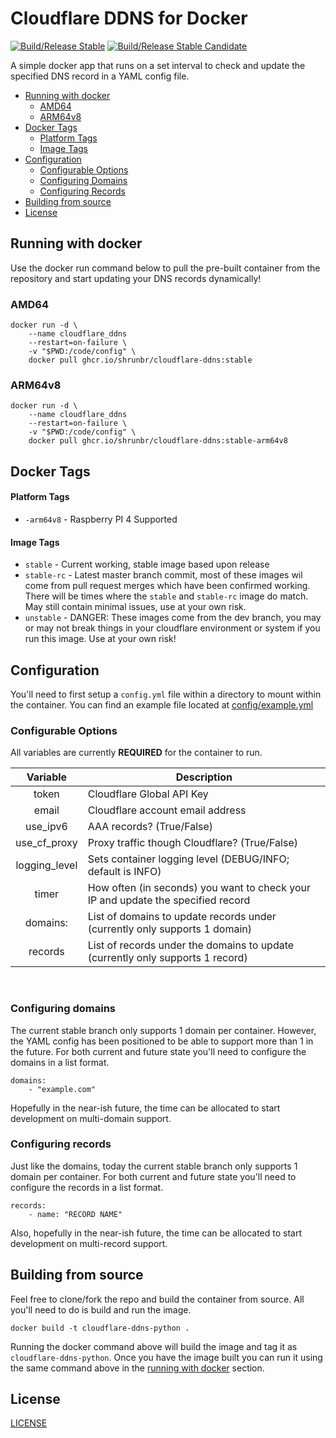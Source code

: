 # Cloudflare DDNS for Docker

[![Build/Release Stable](https://github.com/shrunbr/cloudflare-ddns/actions/workflows/stable.yml/badge.svg)](https://github.com/shrunbr/cloudflare-ddns/actions/workflows/stable.yml) [![Build/Release Stable Candidate](https://github.com/shrunbr/cloudflare-ddns/actions/workflows/stable-rc.yml/badge.svg)](https://github.com/shrunbr/cloudflare-ddns/actions/workflows/stable-rc.yml)

A simple docker app that runs on a set interval to check and update the specified DNS record in a YAML config file.

* [Running with docker](#running-with-docker)
	* [AMD64](#amd64)
	* [ARM64v8](#arm64v8)
* [Docker Tags](#docker-tags)
	* [Platform Tags](#platform-tags)
	* [Image Tags](#image-tags)
* [Configuration](#configuration)
	* [Configurable Options](#configurable-options)
	* [Configuring Domains](#configuring-domains)
	* [Configuring Records](#configuring-records)
* [Building from source](#building-from-source)
* [License](#license)


## Running with docker

Use the docker run command below to pull the pre-built container from the repository and start updating your DNS records dynamically!

### AMD64
```
docker run -d \
	--name cloudflare_ddns
	--restart=on-failure \
	-v "$PWD:/code/config" \
	docker pull ghcr.io/shrunbr/cloudflare-ddns:stable
```

### ARM64v8
```
docker run -d \
	--name cloudflare_ddns
	--restart=on-failure \
	-v "$PWD:/code/config" \
	docker pull ghcr.io/shrunbr/cloudflare-ddns:stable-arm64v8
```

## Docker Tags

#### **Platform Tags**

* `-arm64v8` - Raspberry PI 4 Supported

#### **Image Tags**

* `stable` - Current working, stable image based upon release
* `stable-rc` - Latest master branch commit, most of these images wil come from pull request merges which have been confirmed working. There will be times where the `stable` and `stable-rc` image do match. May still contain minimal issues, use at your own risk.
* `unstable` - DANGER: These images come from the dev branch, you may or may not break things in your cloudflare environment or system if you run this image. Use at your own risk!

## Configuration

You'll need to first setup a `config.yml` file within a directory to mount within the container. You can find an example file located at [config/example.yml](config/example.yml)

### Configurable Options

All variables are currently **REQUIRED** for the container to run.

|    Variable   	| Description                                                                      	|
|:-------------:	|----------------------------------------------------------------------------------	|
|     token     	| Cloudflare Global API Key                                                        	|
|     email     	| Cloudflare account email address                                                 	|
|    use_ipv6   	| AAA records? (True/False)                                                        	|
|  use_cf_proxy 	| Proxy traffic though Cloudflare? (True/False)                                    	|
| logging_level 	| Sets container logging level (DEBUG/INFO; default is INFO)                       	|
|     timer     	| How often (in seconds) you want to check your IP and update the specified record 	|
|    domains:   	| List of domains to update records under (currently only supports 1 domain)       	|
|    records    	| List of records under the domains to update (currently only supports 1 record)   	|
<br>

### Configuring domains

The current stable branch only supports 1 domain per container. However, the YAML config has been positioned to be able to support more than 1 in the future. For both current and future state you'll need to configure the domains in a list format.

```
domains:
    - "example.com"
```
Hopefully in the near-ish future, the time can be allocated to start development on multi-domain support.

### Configuring records

Just like the domains, today the current stable branch only supports 1 domain per container. For both current and future state you'll need to configure the records in a list format.

```
records:
    - name: "RECORD NAME"
```
Also, hopefully in the near-ish future, the time can be allocated to start development on multi-record support.

## Building from source

Feel free to clone/fork the repo and build the container from source. All you'll need to do is build and run the image.

```
docker build -t cloudflare-ddns-python .
```
Running the docker command above will build the image and tag it as `cloudflare-ddns-python`. Once you have the image built you can run it using the same command above in the [running with docker](#Running-with-docker) section.

## License
[LICENSE](LICENSE)